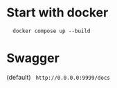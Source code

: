 Start with docker
==

```shell
  docker compose up --build
```

Swagger
==
(default) ``` http://0.0.0.0:9999/docs```